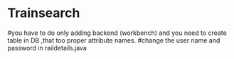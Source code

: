 # Trainsearch
#you have to do only adding backend (workbench) and you need to create table in DB ,that too proper attribute names.
#change the user name and password in raildetails.java
